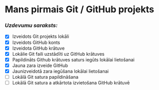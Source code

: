 # Mans pirmais Git / GitHub projekts
### *Uzdevumu saraksts:*
- [x] Izveidots Git projekts lokāli
- [x] Izveidots GitHub konts
- [x] Izveidota GitHub krātuve
- [x] Lokālie Git faili uzstādīti uz GitHub krātuves
- [x] Papildināts Github krātuves saturs iegūts lokālai lietošanai 
- [x] Jauna zara izveide GitHub
- [x] Jaunizveidotā zara iegūšana lokālai lietošanai
- [ ] Lokālā Git satura papildināšana
- [ ] Lokālā Git satura a atkārtota izvietošana GitHub krātuvē
